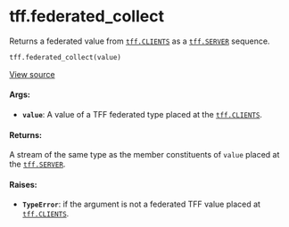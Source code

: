 <div itemscope itemtype="http://developers.google.com/ReferenceObject">
<meta itemprop="name" content="tff.federated_collect" />
<meta itemprop="path" content="Stable" />
</div>

# tff.federated_collect

Returns a federated value from
<a href="../tff.md#CLIENTS"><code>tff.CLIENTS</code></a> as a
<a href="../tff.md#SERVER"><code>tff.SERVER</code></a> sequence.

```python
tff.federated_collect(value)
```

<a target="_blank" href=http://github.com/tensorflow/federated/tree/master/tensorflow_federated/python/core/api/intrinsics.py>View
source</a>

<!-- Placeholder for "Used in" -->

#### Args:

*   <b>`value`</b>: A value of a TFF federated type placed at the
    <a href="../tff.md#CLIENTS"><code>tff.CLIENTS</code></a>.

#### Returns:

A stream of the same type as the member constituents of `value` placed at the
<a href="../tff.md#SERVER"><code>tff.SERVER</code></a>.

#### Raises:

*   <b>`TypeError`</b>: if the argument is not a federated TFF value placed at
    <a href="../tff.md#CLIENTS"><code>tff.CLIENTS</code></a>.
